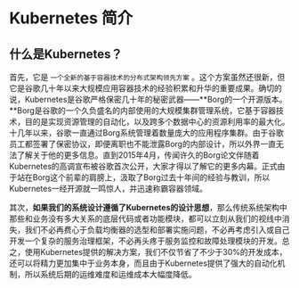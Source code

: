 # Kubernetes 简介

## 什么是Kubernetes？

首先，它是 `一个全新的基于容器技术的分布式架构领先方案` 。这个方案虽然还很新，但它是谷歌几十年以来大规模应用容器技术的经验积累和升华的重要成果。确切的说，Kubernetes是谷歌严格保密几十年的秘密武器——**Borg的一个开源版本。**Borg是谷歌的一个久负盛名的内部使用的大规模集群管理系统，它基于容器技术，目的是实现资源管理的自动化，以及跨多个数据中心的资源利用率的最大化。十几年以来，谷歌一直通过Borg系统管理着数量庞大的应用程序集群。由于谷歌员工都签署了保密协议，即便离职也不能泄露Borg的内部设计，所以外界一直无法了解关于他的更多信息。直到2015年4月，传闻许久的Borg论文伴随着Kubernetes的高调宣布被谷歌首次公开，大家才得以了解它的更多内幕。正式由于站在Borg这个前辈的肩膀上，汲取了Borg过去十年间的经验与教训，所以Kubernetes一经开源就一鸣惊人，并迅速称霸容器领域。

其次，**如果我们的系统设计遵循了Kubernetes的设计思想**，那么传统系统架构中那些和业务没有多大关系的底层代码或者功能模块，都可以立刻从我们的视线中消失，我们不必再费心于负载均衡器的选型和部署实施问题，不必再考虑引入或自己开发一个复杂的服务治理框架，不必再头疼于服务监控和故障处理模块的开发。总之，使用Kubernetes提供的解决方案，我们不仅节省了不少于30%的开发成本，还可以将精力更加集中于业务本身，而且由于Kubernetes提供了强大的自动化机制，所以系统后期的运维难度和运维成本大幅度降低。
